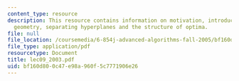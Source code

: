 ```yaml
---
content_type: resource
description: This resource contains information on motivation, introduction, definition,
  geometry, separating hyperplanes and the structure of optima.
file: null
file_location: /coursemedia/6-854j-advanced-algorithms-fall-2005/bf160d800c47e98a960f5c7771906e26_lec09_2003.pdf
file_type: application/pdf
resourcetype: Document
title: lec09_2003.pdf
uid: bf160d80-0c47-e98a-960f-5c7771906e26
---
```

